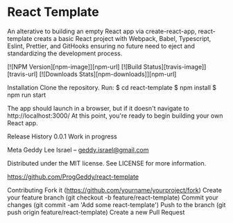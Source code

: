 # React Template

An alterative to building an empty React app via create-react-app, react-template creats a basic React project with Webpack, Babel, Typescript, Eslint, Prettier, and GitHooks ensuring no future need to eject and standardizing the development process.

[![NPM Version][npm-image]][npm-url]
[![Build Status][travis-image]][travis-url]
[![Downloads Stats][npm-downloads]][npm-url]

Installation
Clone the repository.
Run:
$ cd react-template
$ npm install
$ npm run start

The app should launch in a browser, but if it doesn't navigate to http://localhost:3000/
At this point, you're ready to begin building your own React app.

Release History
0.0.1
Work in progress

Meta
Geddy Lee Israel – geddy.israel@gmail.com

Distributed under the MIT license. See LICENSE for more information.

https://github.com/ProgGeddy/react-template

Contributing
Fork it (https://github.com/yourname/yourproject/fork)
Create your feature branch (git checkout -b feature/react-template)
Commit your changes (git commit -am 'Add some react-template')
Push to the branch (git push origin feature/react-template)
Create a new Pull Request
